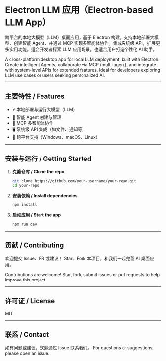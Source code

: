 # Electron LLM 应用（Electron-based LLM App）

跨平台的本地大模型（LLM）桌面应用，基于 Electron 构建。支持本地部署大模型、创建智能 Agent，并通过 MCP 实现多智能体协作。集成系统级 API，扩展更多实用功能。适合开发者探索 LLM 应用场景，也适合用户打造个性化 AI 助手。

A cross-platform desktop app for local LLM deployment, built with Electron. Create intelligent Agents, collaborate via MCP (multi-agent), and integrate with system-level APIs for extended features. Ideal for developers exploring LLM use cases or users seeking personalized AI.

---

## 主要特性 / Features

- ⚡ 本地部署与运行大模型（LLM）
- 🤖 智能 Agent 创建与管理
- 🤝 MCP 多智能体协作
- 🖥️ 系统级 API 集成（如文件、通知等）
- 🌈 跨平台支持（Windows、macOS、Linux）

---

## 安装与运行 / Getting Started

1. **克隆仓库 / Clone the repo**
   ```bash
   git clone https://github.com/your-username/your-repo.git
   cd your-repo
   ```
2. **安装依赖 / Install dependencies**
   ```bash
   npm install
   ```
3. **启动应用 / Start the app**
   ```bash
   npm run dev
   ```

---

## 贡献 / Contributing

欢迎提交 Issue、PR 或建议！
Star、Fork 本项目，和我们一起完善 AI 桌面应用。

Contributions are welcome! Star, fork, submit issues or pull requests to help improve this project.

---

## 许可证 / License

MIT

---

## 联系 / Contact

如有问题或建议，欢迎通过 Issue 联系我们。
For questions or suggestions, please open an issue.
